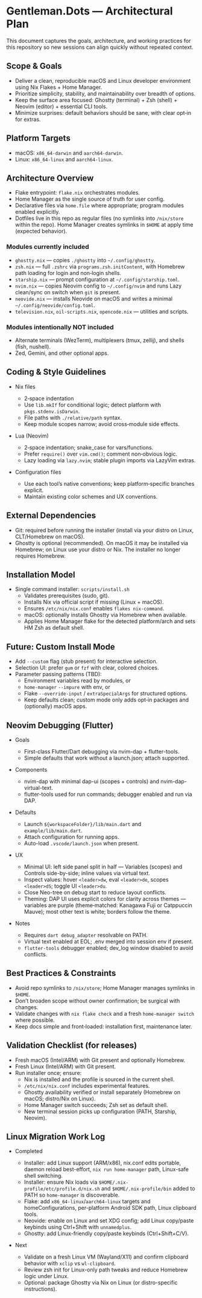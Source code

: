 # Gentleman.Dots — Architectural Plan

This document captures the goals, architecture, and working practices for this repository so new sessions can align quickly without repeated context.

## Scope & Goals

- Deliver a clean, reproducible macOS and Linux developer environment using Nix Flakes + Home Manager.
- Prioritize simplicity, stability, and maintainability over breadth of options.
- Keep the surface area focused: Ghostty (terminal) + Zsh (shell) + Neovim (editor) + essential CLI tools.
- Minimize surprises: default behaviors should be sane, with clear opt‑in for extras.

## Platform Targets

- macOS: `x86_64-darwin` and `aarch64-darwin`.
- Linux: `x86_64-linux` and `aarch64-linux`.

## Architecture Overview

- Flake entrypoint: `flake.nix` orchestrates modules.
- Home Manager as the single source of truth for user config.
- Declarative files via `home.file` where appropriate; program modules enabled explicitly.
- Dotfiles live in this repo as regular files (no symlinks into `/nix/store` within the repo). Home Manager creates symlinks in `$HOME` at apply time (expected behavior).

### Modules currently included

- `ghostty.nix` — copies `./ghostty` into `~/.config/ghostty`.
- `zsh.nix` — full `.zshrc` via `programs.zsh.initContent`, with Homebrew path loading for login and non‑login shells.
- `starship.nix` — prompt configuration at `~/.config/starship.toml`.
- `nvim.nix` — copies Neovim config to `~/.config/nvim` and runs Lazy clean/sync on switch when `git` is present.
- `neovide.nix` — installs Neovide on macOS and writes a minimal `~/.config/neovide/config.toml`.
- `television.nix`, `oil-scripts.nix`, `opencode.nix` — utilities and scripts.

### Modules intentionally NOT included

- Alternate terminals (WezTerm), multiplexers (tmux, zellij), and shells (fish, nushell).
- Zed, Gemini, and other optional apps.

## Coding & Style Guidelines

- Nix files
  - 2‑space indentation
  - Use `lib.mkIf` for conditional logic; detect platform with `pkgs.stdenv.isDarwin`.
  - File paths with `./relative/path` syntax.
  - Keep module scopes narrow; avoid cross‑module side effects.

- Lua (Neovim)
  - 2‑space indentation; snake_case for vars/functions.
  - Prefer `require()` over `vim.cmd()`; comment non‑obvious logic.
  - Lazy loading via `lazy.nvim`; stable plugin imports via LazyVim extras.

- Configuration files
  - Use each tool’s native conventions; keep platform‑specific branches explicit.
  - Maintain existing color schemes and UX conventions.

## External Dependencies

- Git: required before running the installer (install via your distro on Linux, CLT/Homebrew on macOS).
- Ghostty is optional (recommended). On macOS it may be installed via Homebrew; on Linux use your distro or Nix. The installer no longer requires Homebrew.

## Installation Model

- Single command installer: `scripts/install.sh`
  - Validates prerequisites (sudo, git).
  - Installs Nix via official script if missing (Linux + macOS).
  - Ensures `/etc/nix/nix.conf` enables `flakes nix-command`.
  - macOS: optionally installs Ghostty via Homebrew when available.
  - Applies Home Manager flake for the detected platform/arch and sets HM Zsh as default shell.

## Future: Custom Install Mode

- Add `--custom` flag (stub present) for interactive selection.
- Selection UI: prefer `gum` or `fzf` with clear, colored choices.
- Parameter passing patterns (TBD):
  - Environment variables read by modules, or
  - `home-manager` `--impure` with env, or
  - Flake `--override-input` / `extraSpecialArgs` for structured options.
  - Keep defaults clean; custom mode only adds opt‑in packages and (optionally) macOS apps.

## Neovim Debugging (Flutter)

- Goals
  - First-class Flutter/Dart debugging via nvim-dap + flutter-tools.
  - Simple defaults that work without a launch.json; attach supported.

- Components
  - nvim-dap with minimal dap-ui (scopes + controls) and nvim-dap-virtual-text.
  - flutter-tools used for run commands; debugger enabled and run via DAP.

- Defaults
  - Launch `${workspaceFolder}/lib/main.dart` and `example/lib/main.dart`.
  - Attach configuration for running apps.
  - Auto-load `.vscode/launch.json` when present.

- UX
  - Minimal UI: left side panel split in half — Variables (scopes) and Controls side-by-side; inline values via virtual text.
  - Inspect values: hover `<leader>dw`, eval `<leader>de`, scopes `<leader>dS`; toggle UI `<leader>du`.
  - Close Neo-tree on debug start to reduce layout conflicts.
  - Theming: DAP UI uses explicit colors for clarity across themes — variables are purple (theme‑matched: Kanagawa Fuji or Catppuccin Mauve); most other text is white; borders follow the theme.

- Notes
  - Requires `dart debug_adapter` resolvable on PATH.
  - Virtual text enabled at EOL; .env merged into session env if present.
  - `flutter-tools` debugger enabled; dev_log window disabled to avoid conflicts.

## Best Practices & Constraints

- Avoid repo symlinks to `/nix/store`; Home Manager manages symlinks in `$HOME`.
- Don’t broaden scope without owner confirmation; be surgical with changes.
- Validate changes with `nix flake check` and a fresh `home-manager switch` where possible.
- Keep docs simple and front‑loaded: installation first, maintenance later.

## Validation Checklist (for releases)

- Fresh macOS (Intel/ARM) with Git present and optionally Homebrew.
- Fresh Linux (Intel/ARM) with Git present.
- Run installer once; ensure:
  - Nix is installed and the profile is sourced in the current shell.
  - `/etc/nix/nix.conf` includes experimental features.
  - Ghostty availability verified or install separately (Homebrew on macOS; distro/Nix on Linux).
  - Home Manager switch succeeds; Zsh set as default shell.
  - New terminal session picks up configuration (PATH, Starship, Neovim). 

## Linux Migration Work Log

- Completed
  - Installer: add Linux support (ARM/x86), nix.conf edits portable, daemon reload best-effort, `nix run home-manager` path, Linux-safe shell switching.
  - Installer: ensure Nix loads via `$HOME/.nix-profile/etc/profile.d/nix.sh` and `$HOME/.nix-profile/bin` added to PATH so `home-manager` is discoverable.
  - Flake: add `x86_64-linux`/`aarch64-linux` targets and homeConfigurations, per-platform Android SDK path, Linux clipboard tools.
  - Neovide: enable on Linux and set XDG config; add Linux copy/paste keybinds using Ctrl+Shift with `unnamedplus`.
  - Ghostty: add Linux-friendly copy/paste keybinds (Ctrl+Shift+C/V).

- Next
  - Validate on a fresh Linux VM (Wayland/X11) and confirm clipboard behavior with `xclip` vs `wl-clipboard`.
  - Review zsh init for Linux-only path tweaks and reduce Homebrew logic under Linux.
  - Optional: package Ghostty via Nix on Linux (or distro-specific instructions).
